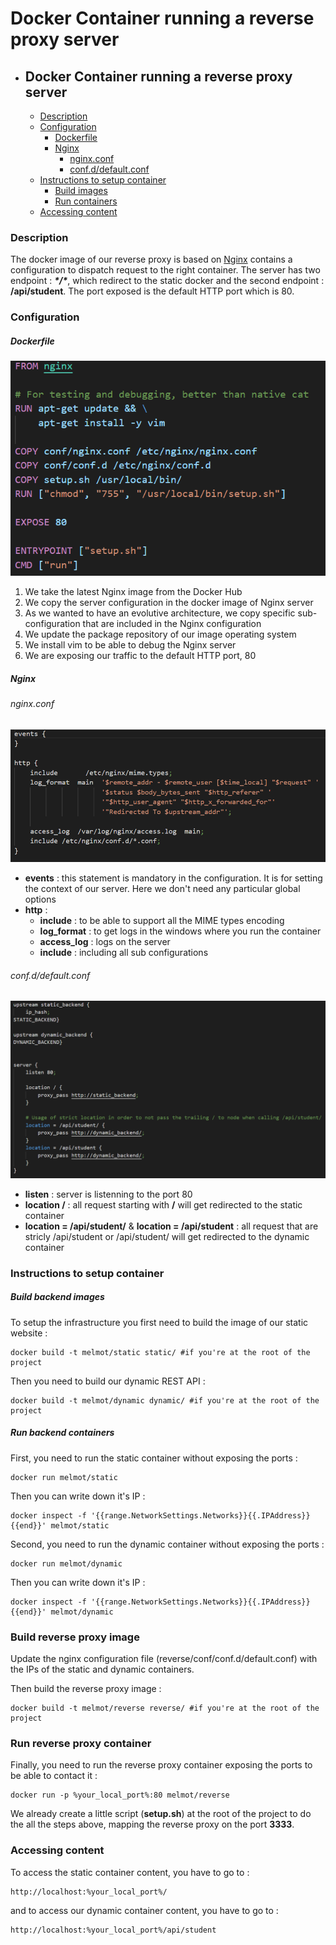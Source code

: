 # Docker Container running a reverse proxy server
- ## Docker Container running a reverse proxy server
    + [Description](#description)
    + [Configuration](#configuration)
        * [Dockerfile](#dockerfile)
        * [Nginx](#nginx)
          + [nginx.conf](#nginxconf)
          + [conf.d/default.conf](#confd-defaultconf)
    + [Instructions to setup container](#instructions-to-setup-container)
        * [Build images](#build-images)
        * [Run containers](#run-containers)
    + [Accessing content](#accessing-content)

### Description

The docker image of our reverse proxy is based on [Nginx](https://hub.docker.com/_/nginx) contains a configuration to dispatch request to the right container. The server has two endpoint : ***\*/\****, which redirect to the static docker and the second endpoint : **/api/student**. The port exposed is the default HTTP port which is 80.

### Configuration	

##### Dockerfile

![](img/dockerfile.PNG)

1. We take the latest Nginx image from the Docker Hub
2. We copy the server configuration in the docker image of Nginx server
3. As we wanted to have an evolutive architecture, we copy specific sub-configuration that are included in the Nginx configuration
4. We update the package repository of our image operating system
5. We install vim to be able to debug the Nginx server
6. We are exposing our traffic to the default HTTP port, 80

##### Nginx

###### nginx.conf

![](img/nginx.PNG)

- **events** : this statement is mandatory in the configuration. It is for setting the context of our server. Here we don't need any particular global options
- **http** : 
  - **include** : to be able to support all the MIME types encoding
  - **log_format** : to get logs in the windows where you run the container
  - **access_log** : logs on the server
  - **include** : including all sub configurations

###### conf.d/default.conf

![](img/default.PNG)

- **listen** : server is listenning to the port 80
- **location /** : all request starting with **/** will get redirected to the static container
- **location = /api/student/** & **location = /api/student** : all request that are stricly /api/student or /api/student/ will get redirected to the dynamic container

### Instructions to setup container

##### Build backend images

To setup the infrastructure  you first need to build the image of our static website :

```shell
docker build -t melmot/static static/ #if you're at the root of the project
```

Then you need to build our dynamic REST API :

```shell
docker build -t melmot/dynamic dynamic/ #if you're at the root of the project
```

##### Run backend containers

First, you need to run the static container without exposing the ports :

```
docker run melmot/static 
```

Then you can write down it's IP :

```
docker inspect -f '{{range.NetworkSettings.Networks}}{{.IPAddress}}{{end}}' melmot/static
```

Second, you need to run the dynamic container without exposing the ports : 

```
docker run melmot/dynamic 
```

Then you can write down it's IP :

```
docker inspect -f '{{range.NetworkSettings.Networks}}{{.IPAddress}}{{end}}' melmot/dynamic
```

### Build reverse proxy image

Update the nginx configuration file (reverse/conf/conf.d/default.conf) with the IPs of the static and dynamic containers.

Then build the reverse proxy image : 

```shell
docker build -t melmot/reverse reverse/ #if you're at the root of the project
```

### Run reverse proxy container

Finally, you need to run the reverse proxy container exposing the ports to be able to contact it : 

```
docker run -p %your_local_port%:80 melmot/reverse 
```

We already create a little script (**setup.sh**) at the root of the project to do the all the steps above, mapping the reverse proxy on the port **3333**.

### Accessing content

To access the static container content, you have to go to :

```
http://localhost:%your_local_port%/
```

and to access our dynamic container content, you have to go to : 

```
http://localhost:%your_local_port%/api/student
```

